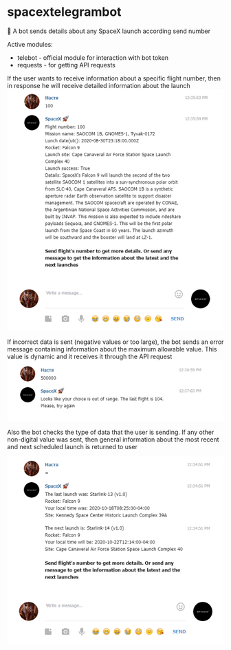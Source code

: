# spacextelegrambot
:rocket: A bot sends details about any SpaceX launch according send number

Active modules:
* telebot - official module for interaction with bot token
* requests - for getting API requests

If the user wants to receive information about a specific flight number, then in response he will receive detailed information about the launch
![number](https://github.com/teora13/spacextelegrambot/blob/master/screens/number.png?raw=true)

If incorrect data is sent (negative values or too large), the bot sends an error message containing information about the maximum allowable value. This value is dynamic and it receives it through the API request
![error](https://github.com/teora13/spacextelegrambot/blob/master/screens/error.png?raw=true)

Also the bot checks the type of data that the user is sending. If any other non-digital value was sent, then general information about the most recent and next scheduled launch 
is returned to user

![lastNnext](https://github.com/teora13/spacextelegrambot/blob/master/screens/lastNnext.png?raw=true)
